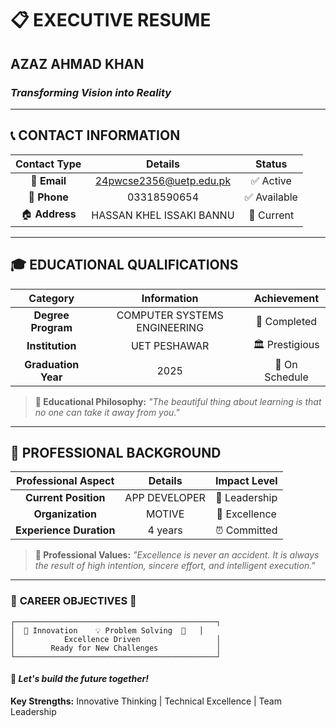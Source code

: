 # 📋 **EXECUTIVE RESUME**

## AZAZ AHMAD KHAN

### *Transforming Vision into Reality*

---

## 📞 **CONTACT INFORMATION**

| **Contact Type** | **Details** | **Status** |
|:----------------:|:-----------:|:----------:|
| 📧 **Email** | 24pwcse2356@uetp.edu.pk | ✅ Active |
| 📱 **Phone** | 03318590654 | ✅ Available |
| 🏠 **Address** | HASSAN KHEL ISSAKI BANNU | 📍 Current |

---

## 🎓 **EDUCATIONAL QUALIFICATIONS**

| **Category** | **Information** | **Achievement** |
|:------------:|:---------------:|:---------------:|
| **Degree Program** | COMPUTER SYSTEMS ENGINEERING | 🌟 Completed |
| **Institution** | UET PESHAWAR | 🏛️ Prestigious |
| **Graduation Year** | 2025 | 📅 On Schedule |

> **🎯 Educational Philosophy:**
> *"The beautiful thing about learning is that no one can take it away from you."*

---

## 💼 **PROFESSIONAL BACKGROUND**

| **Professional Aspect** | **Details** | **Impact Level** |
|:------------------------:|:-----------:|:----------------:|
| **Current Position** | APP DEVELOPER | 🎯 Leadership |
| **Organization** | MOTIVE | 🏢 Excellence |
| **Experience Duration** | 4  years | ⏰ Committed |

> **💪 Professional Values:**
> *"Excellence is never an accident. It is always the result of high intention, sincere effort, and intelligent execution."*

---

### 🌟 **CAREER OBJECTIVES** 🌟

```
┌─────────────────────────────────────────────┐
│  🚀 Innovation    💡 Problem Solving  🎯   │
│           Excellence Driven                 │
│        Ready for New Challenges             │
└─────────────────────────────────────────────┘
```

#### 🤝 *Let's build the future together!*

**Key Strengths:** Innovative Thinking | Technical Excellence | Team Leadership

